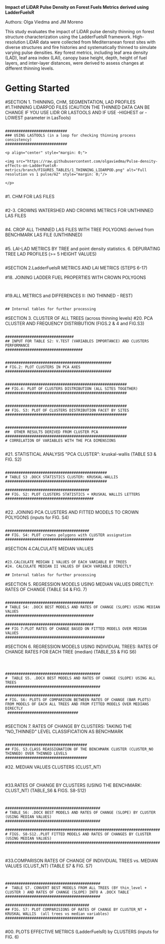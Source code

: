 

**Impact of LiDAR Pulse Density on Forest Fuels Metrics derived using LadderFuelsR**

Authors: Olga Viedma and JM Moreno

This study evaluates the impact of LiDAR pulse density thinning on forest structure characterization using the LadderFuelsR framework. High-resolution LiDAR data were collected from Mediterranean forest sites with diverse structures and fire histories and systematically thinned to simulate varying pulse densities. Key forest metrics, including leaf area density (LAD), leaf area index (LAI), canopy base height, depth, height of fuel layers, and inter-layer distances, were derived to assess changes at different thinning levels.

# Getting Started


#SECTION 1. THINNING, CHM, SEGMENTATION, LAD PROFILES
#1.THINNING LIDARPOD FILES (CAUTION THE THINNED DATA CAN BE CHANGE IF YOU USE LIDR OR LASTOOLS AND IF USE -HIGHEST or -LOWEST parameter in LasTools)
```{r pressure, echo=FALSE}

############################
### USING LASTOOLS (in a loop for checking thinning process consistency)
############################

<p align="center" style="margin: 0;">

<img src="https://raw.githubusercontent.com/olgaviedma/Pulse-density-effects-on-LadderFuelsR-metrics/branch/FIGURES_TABLES/1_THINNING_LIDARPOD.png" alt="Full resolution vs 1 pulse/m2" style="margin: 0;"/>

</p>


```

#1. CHM FOR LAS FILES
```{r pressure, echo=FALSE}

```
#2-3. CROWNS WATERSHED AND CROWNS METRICS FOR UNTHINNED LAS FILES
```{r pressure, echo=FALSE}

```
#4. CROP ALL THINNED LAS FILES WITH TREE POLYGONS derived from BENCHMARK LAS FILE (UNTHINNED)
```{r pressure, echo=FALSE}

```

#5. LAI-LAD METRICS BY TREE and point density statistics. 6. DEPURATING TREE LAD PROFILES (\>= 5 HEIGHT VALUES)
```{r pressure, echo=FALSE}

```



#SECTION 2.LadderFuelsR METRICS AND LAI METRICS (STEPS 6-17)

#18. JOINING LADDER FUEL PROPERTIES WITH CROWN POLYGONS
```{r Joining crown polygons and ladder fuels metrics, echo=TRUE, message=FALSE, warning=FALSE}


```

#19.ALL METRICS and DIFFERENCES II: (NO THINNED - REST) 
```{r Joining crown polygons and ladder fuels metrics, echo=TRUE, message=FALSE, warning=FALSE}

## Internal tables for further processing
```

#SECTION 3. CLUSTER OF ALL TREES (across thinning levels) 
#20. PCA CLUSTER AND FREQUENCY DISTRIBUTION (FIGS.2 & 4 and FIG.S3)
```{r pressure, echo=FALSE}

###############################
## INPUT FOR TABLE S2: V.TEST (VARIABLES IMPORTANCE) AND CLUSTERS PERFORMANCE
###################################


################################################
# FIG.2: PLOT CLUSTERS IN PCA AXES 
################################################


#######################################################
## FIG.4: PLOT OF CLUSTERS DISTRIBUTION (ALL SITES TOGETHER)  
#######################################################


#######################################################
## FIG. S3: PLOT OF CLUSTERS DISTRIBUTION FACET BY SITES 
#######################################################


#######################################################
##  OTHER RESULTS DERIVED FROM CLUSTER PCA  
#######################################################
# CORRELATION OF VARIABLES WITH THE PCA DIMENSIONS


```
#21. STATISTICAL ANALYSIS "PCA CLUSTER": kruskal-wallis (TABLE S3 & FIG. S2)
```{r pressure, echo=FALSE}

##############################################
# TABLE S3 .DOCX STATISTICS CLUSTER: KRUSKAL-WALLIS 
##############################################   

######################################
## FIG. S2: PLOT CLUSTERS STATISTICS + KRUSKAL WALLIS LETTERS
########################################
 
```
#22. JOINING PCA CLUSTERS AND FITTED MODELS TO CROWN POLYGONS (inputs for FIG. S4)
```{r Joining crown polygons and ladder fuels metrics, echo=TRUE, message=FALSE, warning=FALSE}

######################################
## FIG. S4: PLOT crowns polygons with CLUSTER assignation
########################################

```


#SECTION 4.CALCULATE MEDIAN VALUES
```{r pressure, echo=FALSE}

#23.CALCULATE MEDIAN I VALUES OF EACH VARIABLE BY TREES
#24. CALCULATE MEDIAN II VALUES OF EACH VARIABLE DIRECTLY

## Internal tables for further processing

```


#SECTION 5. REGRESSION MODELS USING MEDIAN VALUES DIRECTLY: RATES OF CHANGE (TABLE S4 & FIG. 7)
```{r pressure, echo=FALSE}

########################################
# TABLE S4: .DOCX BEST MODELS AND RATES OF CHANGE (SLOPE) USING MEDIAN VALUES
########################################

########################################
## FIG 7:PLOT RATES OF CHANGE BASED ON FITTED MODELS OVER MEDIAN VALUES
#############################################

```



#SECTION 6. REGRESSION MODELS USING INDIVIDUAL TREES: RATES OF CHANGE RATES FOR EACH TREE (median) (TABLE_S5 & FIG S6)
```{r, echo=TRUE, message=FALSE, warning=FALSE}



###########################################
#  TABLE S5. .DOCX BEST MODELS AND RATES OF CHANGE (SLOPE) USING ALL TREES
###########################################
  
###########################################
# FIG. S6: PLOTS OF COMPARISON BETWEEN RATES OF CHANGE (BAR PLOTS) FROM MODELS OF EACH ALL TREES AND FROM FITTED MODELS OVER MEDIANS DIRECTLY
 ################################


```



#SECTION 7. RATES OF CHANGE BY CLUSTERS: TAKING THE "NO_THINNED" LEVEL CLASSIFICATION AS BENCHMARK 
```{r pressure, echo=FALSE}

#####################################
## FIG. S3.CLASS REASSIGNATION OF THE BENCHMARK CLUSTER (CLUSTER_NO THINNED) OVER THINNED LEVELS
#####################################

```

#32. MEDIAN VALUES CLUSTERS (CLUST_NT)  
```{r pressure, echo=FALSE}


```

#33.RATES OF CHANGE BY CLUSTERS (USING THE BENCHMARK: CLUST_NT) (TABLE_S6 & FIGS. S8-S12)
```{r pressure, echo=FALSE}


###########################################
# TABLE_S6: .DOCX BEST MODELS AND RATES OF CHANGE (SLOPE) BY CLUSTER (USING MEDIAN VALUES) 
###########################################

######################################################################
# FIGS. S8-S12..PLOT FITTED MODELS AND RATES OF CHANGES BY CLUSTER (USING MEDIAN VALUES) 
######################################################################

 
```

#33.COMPARISON RATES OF CHANGE OF INDIVIDUAL TREES vs. MEDIAN VALUES (CLUST_NT) (TABLE S7 & FIG. S7)
```{r pressure, echo=FALSE}


###########################################
#  TABLE S7. CONVERT BEST MODELS FROM ALL TREES (BY thin_level + CLUSTER ) AND RATES OF CHANGE (SLOPE) INTO A .DOCX TABLE
###########################################

######################################
## FIG. S7: PLOT COMPARISIONS OF RATES OF CHANGE BY CLUSTER_NT + KRUSKAL WALLIS  (all trees vs median variables)
########################################


```

#00. PLOTS EFFECTIVE METRICS (LadderFuelsR) by CLUSTERS (inputs for FIG. 6)
```{r Plots of fuel layers with LAD percentage greater than 25 and the canopy base height (CBH) based on the maximum LAD percentage, echo=TRUE, message=FALSE, warning=FALSE}

```

